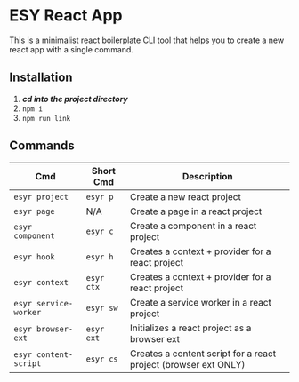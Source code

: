 # ESY React App
This is a minimalist react boilerplate CLI tool that helps you to create a new react app with a single command.

## Installation
1. ___cd into the project directory___
2. `npm i`
3. `npm run link`

## Commands
| Cmd | Short Cmd | Description |
| --- | --- | --- |
| `esyr project` | `esyr p` | Create a new react project |
| `esyr page` | N/A | Create a page in a react project |
| `esyr component` | `esyr c` | Create a component in a react project |
| `esyr hook` | `esyr h` | Creates a context + provider for a react project |
| `esyr context` | `esyr ctx` | Creates a context + provider for a react project |
| `esyr service-worker` | `esyr sw` | Create a service worker in a react project |
| `esyr browser-ext` | `esyr ext` | Initializes a react project as a browser ext |
| `esyr content-script` | `esyr cs` | Creates a content script for a react project (browser ext ONLY) |
